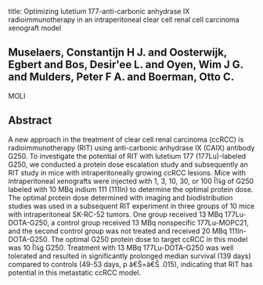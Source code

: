 title: Optimizing lutetium 177-anti-carbonic anhydrase IX radioimmunotherapy in an intraperitoneal clear cell renal cell carcinoma xenograft model

## Muselaers, Constantijn H J. and Oosterwijk, Egbert and Bos, Desir'ee L. and Oyen, Wim J G. and Mulders, Peter F A. and Boerman, Otto C.
MOLI


## Abstract
A new approach in the treatment of clear cell renal carcinoma (ccRCC) is radioimmunotherapy (RIT) using anti-carbonic anhydrase IX (CAIX) antibody G250. To investigate the potential of RIT with lutetium 177 (177Lu)-labeled G250, we conducted a protein dose escalation study and subsequently an RIT study in mice with intraperitoneally growing ccRCC lesions. Mice with intraperitoneal xenografts were injected with 1, 3, 10, 30, or 100 Î¼g of G250 labeled with 10 MBq indium 111 (111In) to determine the optimal protein dose. The optimal protein dose determined with imaging and biodistribution studies was used in a subsequent RIT experiment in three groups of 10 mice with intraperitoneal SK-RC-52 tumors. One group received 13 MBq 177Lu-DOTA-G250, a control group received 13 MBq nonspecific 177Lu-MOPC21, and the second control group was not treated and received 20 MBq 111In-DOTA-G250. The optimal G250 protein dose to target ccRCC in this model was 10 Î¼g G250. Treatment with 13 MBq 177Lu-DOTA-G250 was well tolerated and resulted in significantly prolonged median survival (139 days) compared to controls (49-53 days, p â€Š=â€Š .015), indicating that RIT has potential in this metastatic ccRCC model.

